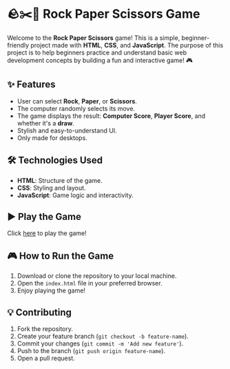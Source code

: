 # 🪨✂️📄 Rock Paper Scissors Game

Welcome to the **Rock Paper Scissors** game! This is a simple, beginner-friendly project made with **HTML**, **CSS**, and **JavaScript**. The purpose of this project is to help beginners practice and understand basic web development concepts by building a fun and interactive game! 🎮

## ✨ Features

- User can select **Rock**, **Paper**, or **Scissors**.
- The computer randomly selects its move.
- The game displays the result: **Computer Score**, **Player Score**, and whether it's a **draw**.
- Stylish and easy-to-understand UI.
- Only made for desktops.

## 🛠️ Technologies Used

- **HTML**: Structure of the game.
- **CSS**: Styling and layout.
- **JavaScript**: Game logic and interactivity.

## ▶️ Play the Game

Click [here](https://rock-paper-and-scissors-game-kohl.vercel.app/) to play the game!

## 🎮 How to Run the Game

1. Download or clone the repository to your local machine.
2. Open the `index.html` file in your preferred browser.
3. Enjoy playing the game!

## 💡 Contributing

1. Fork the repository.
2. Create your feature branch (`git checkout -b feature-name`).
3. Commit your changes (`git commit -m 'Add new feature'`).
4. Push to the branch (`git push origin feature-name`).
5. Open a pull request.
